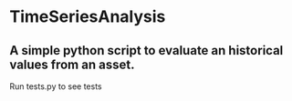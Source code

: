 # TimeSeriesAnalysis

## A simple python script to evaluate an historical values from an asset.

Run tests.py to see tests

